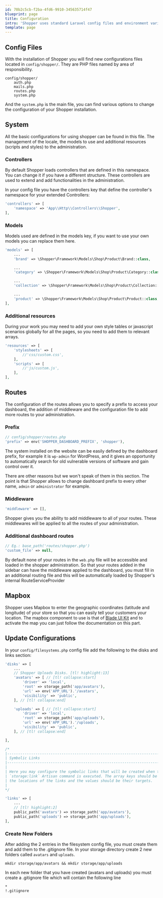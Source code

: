 ```yaml
---
id: 70b2c5cb-f2ba-4fd6-9910-345635714f47
blueprint: page
title: Configuration
intro: 'Shopper uses standard Laravel config files and environment variables for application-level settings'
template: page
---
```

## Config Files

With the installation of Shopper you will find new configurations files located in `config/shopper/`. They are PHP files named by area of responsibility.

``` files theme:github-light
config/shopper/
    auth.php
    mails.php
    routes.php
    system.php
```

And the `system.php` is the main file, you can find various options to change the configuration of your Shopper installation.


## System

All the basic configurations for using shopper can be found in this file. The management of the locale, the models to use and additional resources (scripts and styles) to the administration.

### Controllers

By default Shopper loads controllers that are defined in this namespace. You can change it if you have a different structure. These controllers are used to extend and add functionalities in the administration.

In your config file you have the controllers key that define the controller's namespace for your extended Controllers:

``` php
'controllers' => [
    'namespace' => 'App\\Http\\Controllers\\Shopper',
],
```

### Models

Models used are defined in the models key, if you want to use your own models you can replace them here.

``` php
'models' => [
    ...
    'brand' => \Shopper\Framework\Models\Shop\Product\Brand::class,

    ...
    'category' => \Shopper\Framework\Models\Shop\Product\Category::class,

    ...
    'collection' => \Shopper\Framework\Models\Shop\Product\Collection::class,

    ...
    'product' => \Shopper\Framework\Models\Shop\Product\Product::class,
],
```

### Additional resources

During your work you may need to add your own style tables or javascript scenarios globally for all the pages, so you need to add them to relevant arrays.


```php
'resources' => [
    'stylesheets' => [
        //'css/custom.css',
    ],
    'scripts' => [
        //'js/custom.js',
    ],
],
```

## Routes

The configuration of the routes allows you to specify a prefix to access your dashboard, the addition of middleware and the configuration file to add more routes to your administration.

### Prefix

```php
// config/shopper/routes.php
'prefix' => env('SHOPPER_DASHBOARD_PREFIX', 'shopper'),
```

The system installed on the website can be easily defined by the dashboard prefix, for example it is `wp-admin` for WordPress, and it gives an opportunity to automatically search for old vulnerable versions of software and gain control over it.

There are other reasons but we won't speak of them in this section. The point is that Shopper allows to change dashboard prefix to every other name, `admin` or `administrator` for example.

### Middleware

```php
'middleware' => [],
```

Shopper gives you the ability to add middleware to all of your routes. These middlewares will be applied to all the routes of your administration.


### Additional dashboard routes

```php
// Eg.: base_path('routes/shopper.php')
'custom_file' => null,
```

By default none of your routes in the `web.php` file will be accessible and loaded in the shopper administration. So that your routes added in the sidebar can have the middleware applied to the dashboard, you must fill in an additional routing file and this will be automatically loaded by Shopper's internal RouteServiceProvider

## Mapbox

Shopper uses Mapbox to enter the geographic coordinates (latitude and longitude) of your store so that you can easily tell your customers your location.
The mapbox component to use is that of [Blade UI Kit](https://blade-ui-kit.com/docs/0.x/mapbox) and to activate the map you can just follow the documentation on this part.

## Update Configurations

In your `config/filesystems.php` config file add the following to the disks and links section:

``` php
'disks' => [
    ...
    // Shopper Uploads Disks. [tl! highlight:13]
    'avatars' => [ // [tl! collapse:start]
        'driver' => 'local',
        'root' => storage_path('app/avatars'),
        'url' => env('APP_URL').'/avatars',
        'visibility' => 'public',
    ], // [tl! collapse:end]

    'uploads' => [ // [tl! collapse:start]
        'driver' => 'local',
        'root' => storage_path('app/uploads'),
        'url' => env('APP_URL').'/uploads',
        'visibility' => 'public',
    ], // [tl! collapse:end]

],

/*
|--------------------------------------------------------------------------
| Symbolic Links
|--------------------------------------------------------------------------
|
| Here you may configure the symbolic links that will be created when the
| `storage:link` Artisan command is executed. The array keys should be
| the locations of the links and the values should be their targets.
|
*/

'links' => [
    ...
    // [tl! highlight:2]
    public_path('avatars') => storage_path('app/avatars'),
    public_path('uploads') => storage_path('app/uploads'),
],

```

### Create New Folders

After adding the 2 entries in the filesystem config file, you must create them and add them to the .gitignore file.
In your storage directory create 2 new folders called `avatars` and `uploads`.

```shell
mkdir storage/app/avatars && mkdir storage/app/uploads
```

In each new folder that you have created (avatars and uploads) you must create a .gitignore file which will contain the following line

```shell
*
!.gitignore
```